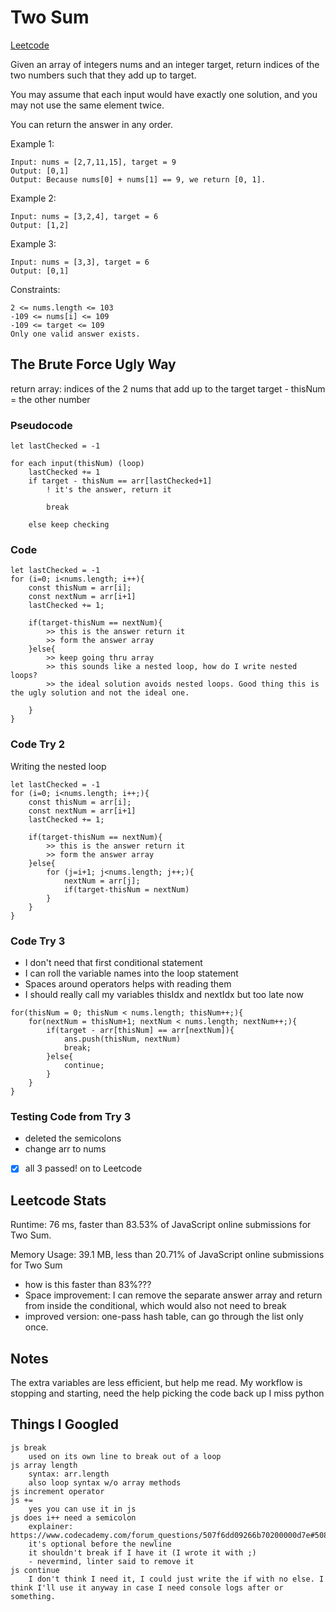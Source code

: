 
# Two Sum

[Leetcode](https://leetcode.com/problems/two-sum/)

Given an array of integers nums and an integer target, return indices of the two numbers such that they add up to target.

You may assume that each input would have exactly one solution, and you may not use the same element twice.

You can return the answer in any order.

Example 1:

    Input: nums = [2,7,11,15], target = 9
    Output: [0,1]
    Output: Because nums[0] + nums[1] == 9, we return [0, 1].

Example 2:

    Input: nums = [3,2,4], target = 6
    Output: [1,2]

Example 3:

    Input: nums = [3,3], target = 6
    Output: [0,1]

Constraints:

    2 <= nums.length <= 103
    -109 <= nums[i] <= 109
    -109 <= target <= 109
    Only one valid answer exists.


## The Brute Force Ugly Way

return array: indices of the 2 nums that add up to the target
target - thisNum = the other number

### Pseudocode

    let lastChecked = -1

    for each input(thisNum) (loop)
        lastChecked += 1
        if target - thisNum == arr[lastChecked+1] 
            ! it's the answer, return it
            
            break    

        else keep checking

### Code

```
let lastChecked = -1
for (i=0; i<nums.length; i++){
    const thisNum = arr[i];
    const nextNum = arr[i+1]
    lastChecked += 1;

    if(target-thisNum == nextNum){
        >> this is the answer return it
        >> form the answer array
    }else{
        >> keep going thru array
        >> this sounds like a nested loop, how do I write nested loops?
        >> the ideal solution avoids nested loops. Good thing this is the ugly solution and not the ideal one.

    }
}
```

### Code Try 2

Writing the nested loop

```
let lastChecked = -1
for (i=0; i<nums.length; i++;){
    const thisNum = arr[i];
    const nextNum = arr[i+1]
    lastChecked += 1;

    if(target-thisNum == nextNum){
        >> this is the answer return it
        >> form the answer array
    }else{
        for (j=i+1; j<nums.length; j++;){
            nextNum = arr[j];
            if(target-thisNum = nextNum)
        }
    }
}
```

### Code Try 3

- I don't need that first conditional statement
- I can roll the variable names into the loop statement
- Spaces around operators helps with reading them
- I should really call my variables thisIdx and nextIdx but too late now

```
for(thisNum = 0; thisNum < nums.length; thisNum++;){
    for(nextNum = thisNum+1; nextNum < nums.length; nextNum++;){
        if(target - arr[thisNum] == arr[nextNum]){
            ans.push(thisNum, nextNum)
            break;
        }else{
            continue;
        }
    }
}
```

### Testing Code from Try 3

- deleted the semicolons
- change arr to nums
- [x] all 3 passed! on to Leetcode

## Leetcode Stats

Runtime: 76 ms, faster than 83.53% of JavaScript online submissions for Two Sum.

Memory Usage: 39.1 MB, less than 20.71% of JavaScript online submissions for Two Sum

- how is this faster than 83%???
- Space improvement: I can remove the separate answer array and return from inside the conditional, which would also not need to break
- improved version: one-pass hash table, can go through the list only once.

## Notes

The extra variables are less efficient, but help me read. My workflow is stopping and starting, need the help picking the code back up
I miss python

## Things I Googled

    js break
        used on its own line to break out of a loop
    js array length
        syntax: arr.length
        also loop syntax w/o array methods
    js increment operator
    js +=
        yes you can use it in js
    js does i++ need a semicolon
        explainer: https://www.codecademy.com/forum_questions/507f6dd09266b70200000d7e#508000efde2d860200004bbe
        it's optional before the newline
        it shouldn't break if I have it (I wrote it with ;)
        - nevermind, linter said to remove it
    js continue
        I don't think I need it, I could just write the if with no else. I think I'll use it anyway in case I need console logs after or something.

